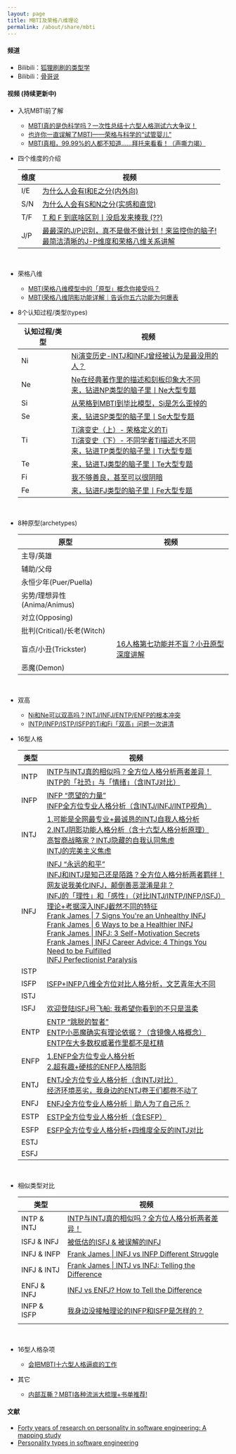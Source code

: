 ```yaml
---
layout: page
title: MBTI及荣格八维理论
permalink: /about/share/mbti
---
```


#### 频道

- Bilibili：[狐狸刷刷的类型学](https://space.bilibili.com/1869592347)
- Bilibili：[骨哥说](https://space.bilibili.com/1512455827)

#### 视频 (持续更新中)

- 入坑MBTI前了解
  - [MBTI真的是伪科学吗？一次性总结十六型人格测试六大争议！](https://www.bilibili.com/video/BV1EZ4y117ju)
  - [也许你一直误解了MBTI——荣格与科学的“试管婴儿”](https://www.bilibili.com/video/BV1kR4y1C7zo)
  - [MBTI真相，99.99%的人都不知道……拜托来看看！（声嘶力竭）](https://www.bilibili.com/video/BV1jB4y1U7B4)
  
- 四个维度的介绍

  | 维度 | 视频                                                         |
  | ---- | ------------------------------------------------------------ |
  | I/E  | [为什么人会有I和E之分(内外向)](https://www.bilibili.com/video/BV1gY4y1G7HS/) |
  | S/N  | [为什么人会有S和N之分(实感和直觉)](https://www.bilibili.com/video/BV1St4y1H7bm/) |
  | T/F  | [T 和 F 到底啥区别丨没启发来揍我 (??)](https://www.bilibili.com/video/BV1Ur4y1u77B) |
  | J/P  | [最最深的J/P识别，真不是做不做计划！来监控你的脑子!](https://www.bilibili.com/video/BV18t4y1t7L2)<br />[最简洁清晰的J-P维度和荣格八维关系讲解](https://www.bilibili.com/video/BV1Le4y187tT) |

  <br/>

- 荣格八维
  - [MBTI荣格八维模型中的「原型」概念你接受吗？](https://www.bilibili.com/video/BV1G841177h8)
  - [MBTI荣格八维阴影功能详解｜告诉你五六功能为何爆表](https://www.bilibili.com/video/BV1z84y1C7i6)
  
- 8个认知过程/类型(types)

  | 认知过程/类型 | 视频                                                         |
  | ------------- | ------------------------------------------------------------ |
  | Ni            | [Ni演变历史-INTJ和INFJ曾经被认为是最没用的人？](https://www.bilibili.com/video/BV1uD421N7L9) |
  | Ne            | [Ne在经典著作里的描述和刻板印象大不同](https://www.bilibili.com/video/BV1KZ421u7wd)<br />[来，钻进NP类型的脑子里丨Ne大型专题](https://www.bilibili.com/video/BV1mW4y1x7Ef) |
  | Si            | [从荣格到MBTI到毕比模型，Si是怎么歪掉的](https://www.bilibili.com/video/BV1yH4y1N7HF) |
  | Se            | [来，钻进SP类型的脑子里丨Se大型专题](https://www.bilibili.com/video/BV1Rg411i7mk) |
  | Ti            | [Ti演变史（上）- 荣格定义的Ti](https://www.bilibili.com/video/BV1Yf421D7JS)<br />[Ti演变史（下）- 不同学者Ti描述大不同](https://www.bilibili.com/video/BV1Wb421p7Co)<br />[来，钻进TP类型的脑子里丨Ti大型专题](https://www.bilibili.com/video/BV1zj411M73T) |
  | Te            | [来，钻进TJ类型的脑子里丨Te大型专题](https://www.bilibili.com/video/BV1vo4y1K7VW) |
  | Fi            | [我不够善良，甚至可以很阴暗](https://www.bilibili.com/video/BV1Kb421q7NR) |
  | Fe            | [来，钻进FJ类型的脑子里丨Fe大型专题](https://www.bilibili.com/video/BV16T411n7sW) |

  <br/>

- 8种原型(archetypes)
  
  | 原型                        | 视频                                                         |
  | --------------------------- | ------------------------------------------------------------ |
  | 主导/英雄                   |                                                              |
  | 辅助/父母                   |                                                              |
  | 永恒少年(Puer/Puella)       |                                                              |
  | 劣势/理想异性(Anima/Animus) |                                                              |
  | 对立(Opposing)              |                                                              |
  | 批判(Critical)/长老(Witch)  |                                                              |
  | 盲点/小丑(Trickster)        | [16人格第七功能并不盲？小丑原型深度讲解](https://www.bilibili.com/video/BV1QK421e78S) |
  | 恶魔(Demon)                 |                                                              |
  
  <br/>
  
- 双高
  
  - [Ni和Ne可以双高吗？INTJ/INFJ/ENTP/ENFP的根本冲突](https://www.bilibili.com/video/BV1GV4y167zu)
  - [INTP/INFP/ISTP/ISFP的Ti和Fi「双高」问题一次讲清](INTP/INFP/ISTP/ISFP的Ti和Fi「双高」问题一次讲清)
  
- 16型人格

  | 类型 | 视频                                                         |
  | ---- | ------------------------------------------------------------ |
  | INTP | [INTP与INTJ真的相似吗？全方位人格分析两者差异！](https://www.bilibili.com/video/BV1Ur4y1g7rU)<br />[INTP的「社恐」与「情绪」（含INTJ对比）](https://www.bilibili.com/video/BV1G841197P5) |
  | INFP | [INFP “愿望的力量”](https://www.bilibili.com/video/BV1Em4y1R7ki)<br />[INFP全方位专业人格分析（含INTJ/INFJ/INTP视角）](https://www.bilibili.com/video/BV1CZ4y1a7hN) |
  | INTJ | [1.可能是全网最专业+最诚恳的INTJ自我人格分析](https://www.bilibili.com/video/BV1Qv4y1w7qK)<br />[2.INTJ阴影功能人格分析（含十六型人格分析原理）](https://www.bilibili.com/video/BV1ev4y1372K)<br />[高智商战略家？INTJ隐藏的自我认同焦虑](https://www.bilibili.com/video/BV1aL411y7Mj)<br />[INTJ的完美主义焦虑](https://www.bilibili.com/video/BV1rg4y1d7eE) |
  | INFJ | [INFJ “永远的和平”](https://www.bilibili.com/video/BV1Wb4y1s7Lm)<br />[INFJ和INTJ是知己还是陌路？全方位人格分析两者羁绊！](https://www.bilibili.com/video/BV16Z4y1v7Wk)<br />[网友说我美化INFJ，颠倒善恶混淆是非？](https://www.bilibili.com/video/BV1r24y1y7NU)<br />[INFJ的「理性」和「感性」（对比INTJ/INTP/INFP/ISFJ）](https://www.bilibili.com/video/BV1AN411z7rq)<br />[理论+考据深入INFJ截然不同的特征](https://www.bilibili.com/video/BV1QN4y1H727)<br />[Frank James \| 7 Signs You're an Unhealthy INFJ<br />](https://www.bilibili.com/video/BV13Q4y167SX)[Frank James \| 6 Ways to be a Healthier INFJ](https://www.bilibili.com/video/BV12f4y1w7r1)<br />[Frank James \| INFJ: 3 Self-Motivation Secrets](https://www.bilibili.com/video/BV1e44y1e7ej)<br />[Frank James \| INFJ Career Advice: 4 Things You Need to be Fulfilled](https://youtu.be/zgxN6GaiGbE?feature=shared)<br />[INFJ Perfectionist Paralysis](https://www.bilibili.com/video/BV1uU4y1F7Jr) |
  | ISTP |                                                              |
  | ISFP | [ISFP+INFP八维全方位对比人格分析，文艺青年大不同](https://www.bilibili.com/video/BV1kG4y1v7Jo) |
  | ISTJ |                                                              |
  | ISFJ | [欢迎登陆ISFJ号飞船: 我希望你看到的不只是温柔](https://www.bilibili.com/video/BV1hh4y1472t) |
  | ENTP | [ENTP “跳脱的智者”](https://www.bilibili.com/video/BV1aB4y117L1)<br />[ENTP小恶魔确实有理论依据？（含镜像人格概念）](https://www.bilibili.com/video/BV1w24y1D7Yq)<br />[ENTP在大多数权威著作里都不是杠精](https://www.bilibili.com/video/BV1Pc411v7B2) |
  | ENFP | [1.ENFP全方位专业人格分析](https://www.bilibili.com/video/BV1Xe4y1d7vp)<br />[2.超有趣+硬核的ENFP人格阴影](https://www.bilibili.com/video/BV1Rd4y1g7Mq) |
  | ENTJ | [ENTJ全方位专业人格分析（含INTJ对比）](https://www.bilibili.com/video/BV13M411N7Dy)<br />[经济环境恶劣，我身边的ENTJ卷王们都卷不动了](https://www.bilibili.com/video/BV1EN4y1y75g) |
  | ENFJ | [ENFJ全方位专业人格分析｜助人为了自己乐？](https://www.bilibili.com/video/BV1kd4y1x7sz) |
  | ESTP | [ESTP全方位专业人格分析（含ESFP）](https://www.bilibili.com/video/BV1Vj41187Kx) |
  | ESFP | [ESFP全方位专业人格分析+四维度全反的INTJ对比](https://www.bilibili.com/video/BV1NG41147mH) |
  | ESTJ |                                                              |
  | ESFJ |                                                              |

  <br/>

- 相似类型对比

  | 类型        | 视频                                                         |
  | ----------- | ------------------------------------------------------------ |
  | INTP & INTJ | [INTP与INTJ真的相似吗？全方位人格分析两者差异！](https://www.bilibili.com/video/BV1Ur4y1g7rU) |
  | ISFJ & INFJ | [被低估的ISFJ & 被误解的INFJ](https://www.bilibili.com/video/BV1ev4y1R7kM) |
  | INFJ & INFP | [Frank James \| INFJ vs INFP Different Struggle](https://www.bilibili.com/video/BV1di4y1C7jt) |
  | INFJ & INTJ | [Frank James \| INTJ vs INFJ: Telling the Difference](https://www.bilibili.com/video/BV1tJ411c7jM) |
  | ENFJ & INFJ | [INFJ vs ENFJ? How to Tell the Difference](https://www.bilibili.com/video/BV1Bv411i77t) |
  | INFP & ISFP | [我身边没接触理论的INFP和ISFP是怎样的？](https://www.bilibili.com/video/BV1sP411h7hL) |
  |             |                                                              |

  <br/>

- 16型人格杂项
  - [会把MBTI十六型人格逼疯的工作](https://www.bilibili.com/video/BV1M14y1V71F)

- 其它
  - [内部互撕？MBTI各种流派大梳理+书单推荐!](https://www.bilibili.com/video/BV1Ye4y1t75b)

#### 文献

- [Forty years of research on personality in software engineering: A mapping study](https://doi.org/10.1016/j.chb.2014.12.008)
- [Personality types in software engineering](https://doi.org/10.1016/S1071-5819(02)00137-4)
